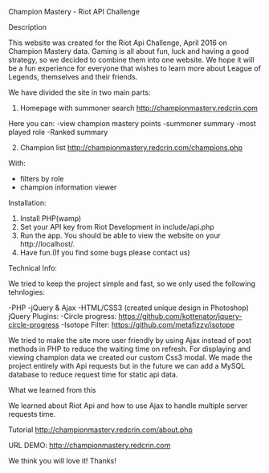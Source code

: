 Champion Mastery - Riot API Challenge

Description 

This website was created for the Riot Api Challenge, April 2016 on Champion Mastery data. Gaming is all about fun, luck and having a good strategy, 
so we decided to combine them into one website. We hope it will be a fun experience for everyone that wishes to learn more about League of Legends, 
themselves and their friends.

We have divided the site in two main parts:

1. Homepage with summoner search
http://championmastery.redcrin.com

Here you can:
-view champion mastery points
-summoner summary
-most played role
-Ranked summary

2. Champion list 
http://championmastery.redcrin.com/champions.php

With:
- filters by role
- champion information viewer


Installation:

1. Install PHP(wamp)
2. Set your API key from Riot Development in include/api.php
4. Run the app. You should be able to view the website on your http://localhost/.
5. Have fun.(If you find some bugs please contact us)


Technical Info:

We tried to keep the project simple and fast, so we only used the following tehnlogies: 

-PHP
-jQuery & Ajax
-HTML/CSS3 (created unique design in Photoshop)
jQuery Plugins: 
-Circle progress: https://github.com/kottenator/jquery-circle-progress
-Isotope Filter: https://github.com/metafizzy/isotope

We tried to make the site more user friendly by using Ajax instead of post methods in PHP to reduce the waiting time on refresh. For displaying and
viewing champion data we created our custom Css3 modal. We made the project entirely with Api requests but in the future we can add a MySQL database 
to reduce request time for static api data.


What we learned from this

We learned about Riot Api and how to use Ajax to handle multiple server requests time.


Tutorial
http://championmastery.redcrin.com/about.php


URL DEMO:
http://championmastery.redcrin.com


We think you will love it!
Thanks!

